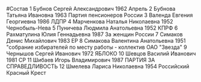 #Состав
1 Бубнов Сергей Александрович 1962 Апрель
2 Бубнова Татьяна Ивановна 1963 Партия пенсионеров России
3 Валенда Евгения Георгиевна 1986 ЛДПР
4 Марченкова Наталья Николаевна 1952 Чернобыль-Нева
5 Пуничева Людмила Анатольевна 1952 КПРФ
6 Рахматулина Юлия Геннадьевна 1987 За женщин России
7 Симаков Денис Михайлович 1983 ЕР
8 Симакова Валентина Анатольевна 1951 \"собрание избирателей по месту работы - коллектив ОАО \"Звезда\"
9 Чернышов Сергей Иванович 1972 ЯБЛОКО
10 Шевцов Василий Иванович 1981 СР
11 Шибаев Игорь Владимирович 1987 ПАРТИЯ ЗА СПРАВЕДЛИВОСТЬ
12 Шмелева Лариса Николаевна 1954 Российский Красный Крест
